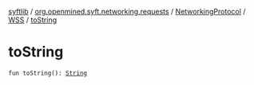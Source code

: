 [syftlib](../../../index.md) / [org.openmined.syft.networking.requests](../../index.md) / [NetworkingProtocol](../index.md) / [WSS](index.md) / [toString](./to-string.md)

# toString

`fun toString(): `[`String`](https://kotlinlang.org/api/latest/jvm/stdlib/kotlin/-string/index.html)